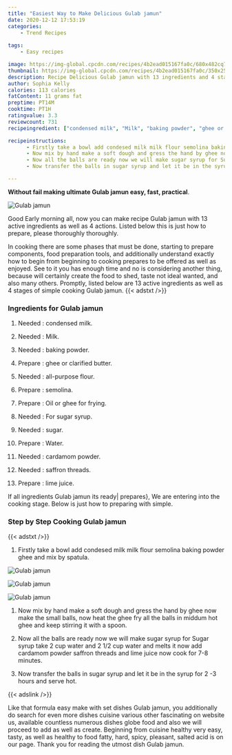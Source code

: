 ```yaml
---
title: "Easiest Way to Make Delicious Gulab jamun"
date: 2020-12-12 17:53:19
categories:
    - Trend Recipes
    
tags:
    - Easy recipes

image: https://img-global.cpcdn.com/recipes/4b2ead015167fa0c/680x482cq70/gulab-jamun-recipe-main-photo.jpg
thumbnail: https://img-global.cpcdn.com/recipes/4b2ead015167fa0c/350x250cq70/gulab-jamun-recipe-main-photo.jpg
description: Recipe Delicious Gulab jamun with 13 ingredients and 4 stages of easy cooking.
author: Sophia Kelly
calories: 113 calories
fatContent: 11 grams fat
preptime: PT14M
cooktime: PT1H
ratingvalue: 3.3
reviewcount: 731
recipeingredient: ["condensed milk", "Milk", "baking powder", "ghee or clarified butter", "allpurpose flour", "semolina", "Oil or ghee for frying", "For sugar syrup", "sugar", "Water", "cardamom powder", "saffron threads", "lime juice"]

recipeinstructions: 
      - Firstly take a bowl add condesed milk milk flour semolina baking powder ghee and mix by spatula 
      - Now mix by hand make a soft dough and gress the hand by ghee now make the small balls now heat the ghee fry all the balls in middum hot ghee and keep stirring it with a spoon 
      - Now all the balls are ready now we will make sugar syrup for Sugar syrup take 2 cup water and 2 12 cup water and melts it now add cardamom powder saffron threads and lime juice now cook for 78 minutes 
      - Now transfer the balls in sugar syrup and let it be in the syrup for 2 3 hours and serve hot

---
```




**Without fail making ultimate Gulab jamun easy, fast, practical**. 


![Gulab jamun](https://img-global.cpcdn.com/recipes/4b2ead015167fa0c/680x482cq70/gulab-jamun-recipe-main-photo.jpg "Gulab jamun")




Good Early morning all, now you can make recipe Gulab jamun with 13 active ingredients as well as 4 actions. Listed below this is just how to prepare, please thoroughly thoroughly.

In cooking there are some phases that must be done, starting to prepare components, food preparation tools, and additionally understand exactly how to begin from beginning to cooking prepares to be offered as well as enjoyed. See to it you has enough time and no is considering another thing, because will certainly create the food to shed, taste not ideal wanted, and also many others. Promptly, listed below are 13 active ingredients as well as 4 stages of simple cooking Gulab jamun.
{{< adstxt />}}

### Ingredients for Gulab jamun


1. Needed  : condensed milk.

1. Needed  : Milk.

1. Needed  : baking powder.

1. Prepare  : ghee or clarified butter.

1. Needed  : all-purpose flour.

1. Prepare  : semolina.

1. Prepare  : Oil or ghee for frying.

1. Needed  : For sugar syrup.

1. Needed  : sugar.

1. Prepare  : Water.

1. Needed  : cardamom powder.

1. Needed  : saffron threads.

1. Prepare  : lime juice.



If all ingredients Gulab jamun its ready| prepares}, We are entering into the cooking stage. Below is just how to preparing with simple.

### Step by Step Cooking Gulab jamun

{{< adstxt />}}


1. Firstly take a bowl add condesed milk milk flour semolina baking powder ghee and mix by spatula.



![Gulab jamun](https://img-global.cpcdn.com/steps/e77c236f675d91c9/160x128cq70/gulab-jamun-recipe-step-1-photo.jpg" "Gulab jamun")

![Gulab jamun](https://img-global.cpcdn.com/steps/23c4be63814ece7c/160x128cq70/gulab-jamun-recipe-step-1-photo.jpg" "Gulab jamun")

![Gulab jamun](https://img-global.cpcdn.com/steps/1f683b9839995483/160x128cq70/gulab-jamun-recipe-step-1-photo.jpg" "Gulab jamun")



1. Now mix by hand make a soft dough and gress the hand by ghee now make the small balls, now heat the ghee fry all the balls in middum hot ghee and keep stirring it with a spoon.



1. Now all the balls are ready now we will make sugar syrup for Sugar syrup take 2 cup water and 2 1/2 cup water and melts it now add cardamom powder saffron threads and lime juice now cook for 7-8 minutes.



1. Now transfer the balls in sugar syrup and let it be in the syrup for 2 -3 hours and serve hot.





{{< adslink />}}

Like that formula easy make with set dishes Gulab jamun, you additionally do search for even more dishes cuisine various other fascinating on website us, available countless numerous dishes globe food and also we will proceed to add as well as create. Beginning from cuisine healthy very easy, tasty, as well as healthy to food fatty, hard, spicy, pleasant, salted acid is on our page. Thank you for reading the utmost dish Gulab jamun.
